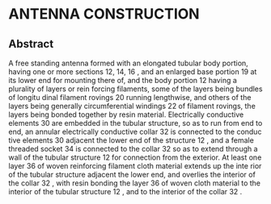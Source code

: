 # ANTENNA CONSTRUCTION

## Abstract
A free standing antenna formed with an elongated tubular body portion, having one or more sections 12, 14, 16 , and an enlarged base portion 19 at its lower end for mounting there of, and the body portion 12 having a plurality of layers or rein forcing filaments, some of the layers being bundles of longitu dinal filament rovings 20 running lengthwise, and others of the layers being generally circumferential windings 22 of filament rovings, the layers being bonded together by resin material. Electrically conductive elements 30 are embedded in the tubular structure, so as to run from end to end, an annular electrically conductive collar 32 is connected to the conduc tive elements 30 adjacent the lower end of the structure 12 , and a female threaded socket 34 is connected to the collar 32 so as to extend through a wall of the tubular structure 12 for connection from the exterior. At least one layer 36 of woven reinforcing filament cloth material extends up the inte rior of the tubular structure adjacent the lower end, and overlies the interior of the collar 32 , with resin bonding the layer 36 of woven cloth material to the interior of the tubular structure 12 , and to the interior of the collar 32 .